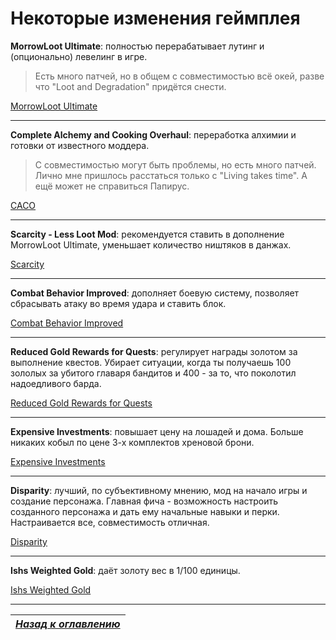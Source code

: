 # Некоторые изменения геймплея

**MorrowLoot Ultimate**: полностью перерабатывает лутинг и (опционально) левелинг в игре.

> Есть много патчей, но в общем с совместимостью всё окей, разве что "Loot and Degradation" придётся снести.

[MorrowLoot Ultimate](http://www.nexusmods.com/skyrim/mods/66105/)

------

**Complete Alchemy and Cooking Overhaul**: переработка алхимии и готовки от известного моддера.

> С совместимостью могут быть проблемы, но есть много патчей. Лично мне пришлось расстаться только с "Living takes time". А ещё может не справиться Папирус.

[CACO](http://www.nexusmods.com/skyrim/mods/69306/)

------

**Scarcity - Less Loot Mod**: рекомендуется ставить в дополнение MorrowLoot Ultimate, уменьшает количество ништяков в данжах.

[Scarcity](http://www.nexusmods.com/skyrim/mods/49496/)

------

**Combat Behavior Improved**: дополняет боевую систему, позволяет сбрасывать атаку во время удара и ставить блок.

[Combat Behavior Improved](http://www.nexusmods.com/skyrim/mods/67017/)

------

**Reduced Gold Rewards for Quests**: регулирует награды золотом за выполнение квестов. Убирает ситуации, когда ты получаешь 100 зололых за убитого главаря бандитов и 400 - за то, что поколотил надоедливого барда.

[Reduced Gold Rewards for Quests](http://www.nexusmods.com/skyrim/mods/16231/)

------

**Expensive Investments**: повышает цену на лошадей и дома. Больше никаких кобыл по цене 3-х комплектов хреновой брони.

[Expensive Investments](http://www.nexusmods.com/skyrim/mods/15833/)

------

**Disparity**: лучший, по субъективному мнению, мод на начало игры и создание персонажа. Главная фича - возможность настроить созданного персонажа и дать ему начальные навыки и перки. Настраивается все, совместимость отличная.

[Disparity](http://www.nexusmods.com/skyrim/mods/63354/)

------

**Ishs Weighted Gold**: даёт золоту вес в 1/100 единицы.

[Ishs Weighted Gold](http://www.nexusmods.com/skyrim/mods/650/)

------

|[*Назад к оглавлению*](../01_Оглавление.md)|
|:---:|
